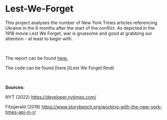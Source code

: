 # Lest-We-Forget

This project analyses the number of New York Times articles referencing Ukraine in the 6 months after the start of the conflict. As depicted in the 1918 movie Lest We Forget, war is gruesome and good at grabbing our attention - at least to begin with.

<br/>

The report can be found [here.](Lest-We-Forget.md)

The code can be found [here.](Lest We Forget.Rmd)

<br/>

**Sources:**

NYT (2022) https://developer.nytimes.com/

Fitzgerald (2018) https://www.storybench.org/working-with-the-new-york-times-api-in-r/
